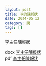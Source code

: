 ```yaml
---
layout: post
title: 李的陳報狀
date: 2024-05-12
category: 說
tags: []
---
```

李主任陳報狀

<!--more-->

docx <a href="https://doltegg.github.io/blog/works/article/xyz.docx">李主任陳報狀</a><br>
pdf <a href="https://doltegg.github.io/blog/works/article/xyz.pdf">李主任陳報狀</a>
